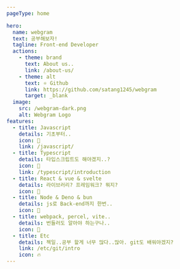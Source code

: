 ```yaml
---
pageType: home

hero:
  name: webgram
  text: 공부해보자!
  tagline: Front-end Developer
  actions:
    - theme: brand
      text: About us..
      link: /about-us/
    - theme: alt
      text: ⭐️ Github
      link: https://github.com/satang1245/webgram
      target: _blank
  image:
    src: /webgram-dark.png
    alt: Webgram Logo
features:
  - title: Javascript
    details: 기초부터..
    icon: 🐤
    link: /javascript/
  - title: Typescript
    details: 타입스크립트도 해야겠지..?
    icon: 🐣
    link: /typescript/introduction
  - title: React & vue & svelte
    details: 라이브러리? 프레임워크? 뭐지?
    icon: 🐥
  - title: Node & Deno & bun
    details: js로 Back-end까지 한번..
    icon: 🐒
  - title: webpack, percel, vite..
    details: 번들러도 알아야 하는구나..
    icon: 🌈
  - title: Etc
    details: 젝일..공부 할게 너무 많다..많아. git도 배워야겠지?
    link: /etc/git/intro
    icon: 🔥
---
```

